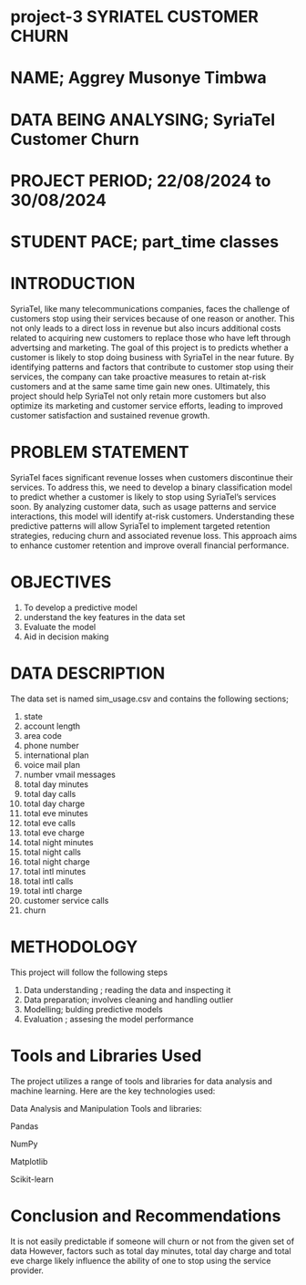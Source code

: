 # project-3 SYRIATEL CUSTOMER CHURN

# **NAME**;   Aggrey Musonye Timbwa

# **DATA BEING ANALYSING**;  SyriaTel Customer Churn

# **PROJECT PERIOD**; 22/08/2024 to 30/08/2024

# **STUDENT PACE**; part_time classes

# **INTRODUCTION**

SyriaTel, like many telecommunications companies, faces the challenge of customers stop using their services because of one reason or another. This not only leads to a direct loss in revenue but also incurs additional costs related to acquiring new customers to replace those who have left through advertsing and marketing. The goal of this project is to predicts whether a customer is likely to stop doing business with SyriaTel in the near future. By identifying patterns and factors that contribute to customer stop using their services, the company can take proactive measures to retain at-risk customers and at the same same time gain new ones.
Ultimately, this project should help SyriaTel not only retain more customers but also optimize its marketing and customer service efforts, leading to improved customer satisfaction and sustained revenue growth.

# **PROBLEM STATEMENT**

SyriaTel faces significant revenue losses when customers discontinue their services. To address this, we need to develop a binary classification model to predict whether a customer is likely to stop using SyriaTel’s services soon. By analyzing customer data, such as usage patterns and service interactions, this model will identify at-risk customers. Understanding these predictive patterns will allow SyriaTel to implement targeted retention strategies, reducing churn and associated revenue loss. This approach aims to enhance customer retention and improve overall financial performance.

# **OBJECTIVES**

1. To develop a predictive model
2. understand the key features in the data set
3. Evaluate the model
4. Aid in decision making 


# **DATA DESCRIPTION**

The data set is named sim_usage.csv and contains the following sections; 
1. state 
2. account length
3.  area code 
4. phone number
5. international plan 
6. voice mail plan 
7. number vmail messages
8. total day minutes 
9. total day calls 
10. total day charge
11. total eve minutes
12. total eve calls 
13. total eve charge 
14. total night minutes 
15. total night calls 
16. total night charge 
17. total intl minutes 
18. total intl calls 
19. total intl charge 
20. customer service calls 
21. churn 



# **METHODOLOGY**

This project will follow the following steps
1. Data understanding ; reading the data and inspecting it
2. Data preparation; involves cleaning and handling outlier
3. Modelling; bulding predictive models
4. Evaluation ; assesing the model performance

# **Tools and Libraries Used**

The project utilizes a range of tools and libraries for data analysis and machine learning. Here are the key technologies used:

Data Analysis and Manipulation Tools and libraries:

Pandas

NumPy

Matplotlib

Scikit-learn

# **Conclusion and Recommendations**

It is not easily predictable if someone will churn or not from the given set of data
However, factors such as total day minutes, total day charge and total eve charge likely influence the ability of one to stop using the service provider.

